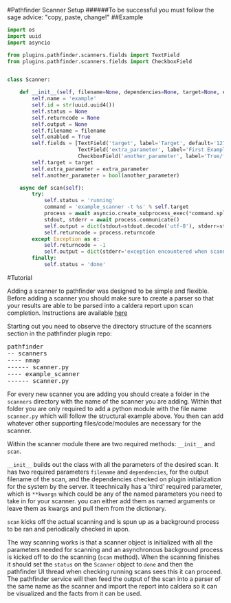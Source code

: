 #Pathfinder Scanner Setup
######To be successful you must follow the sage advice: "copy, paste, change!"
##Example

```python
import os
import uuid
import asyncio

from plugins.pathfinder.scanners.fields import TextField
from plugins.pathfinder.scanners.fields import CheckboxField


class Scanner:

    def __init__(self, filename=None, dependencies=None, target=None, extra_parameter=None, another_parameter=None, **kwargs):
        self.name = 'example'
        self.id = str(uuid.uuid4())
        self.status = None
        self.returncode = None
        self.output = None
        self.filename = filename
        self.enabled = True
        self.fields = [TextField('target', label='Target', default='127.0.0.1'),
                       TextField('extra_parameter', label='First Example Parameter'),
                       CheckboxField('another_parameter', label='True/false parameter')]
        self.target = target
        self.extra_parameter = extra_parameter
        self.another_parameter = bool(another_parameter)

    async def scan(self):
        try:
            self.status = 'running'
            command = 'example_scanner -t %s' % self.target
            process = await asyncio.create_subprocess_exec(*command.split(' '), stdout=asyncio.subprocess.PIPE, stderr=asyncio.subprocess.PIPE, cwd=os.path.curdir)
            stdout, stderr = await process.communicate()
            self.output = dict(stdout=stdout.decode('utf-8'), stderr=stderr.decode('utf-8'))
            self.returncode = process.returncode
        except Exception as e:
            self.returncode = -1
            self.output = dict(stderr='exception encountered when scanning, %s' % repr(e))
        finally:
            self.status = 'done'
```

#Tutorial

Adding a scanner to pathfinder was designed to be simple and flexible.
Before adding a scanner you should make sure to create a parser so that your results are able to be parsed into a caldera report upon scan completion.
Instructions are available [here](parser_creation.md)

Starting out you need to observe the directory structure of the scanners section in the pathfinder plugin repo:
<pre>
pathfinder
-- scanners
---- nmap
------ scanner.py
---- example_scanner
------ scanner.py
</pre>
For every new scanner you are adding you should create a folder in the `scanners` directory with the name of the scanner you are adding.
Within that folder you are only required to add a python module with the file name `scanner.py` which will follow the structural example above.
You then can add whatever other supporting files/code/modules are necessary for the scanner.

Within the scanner module there are two required methods: `__init__` and `scan`.

`__init__` builds out the class with all the parameters of the desired scan.
It has two required parameters `filename` and `dependencies`, for the output filename of the scan, and the dependencies checked on plugin initialization for the system by the server.
It teechnically has a 'third' required parameter, which is `**kwargs` which could be any of the named parameters you need to take in for your scanner.  you can either add them as named arguments or leave them as kwargs and pull them from the dictionary.

`scan` kicks off the actual scanning and is spun up as a background process to be ran and periodically checked in upon.

The way scanning works is that a scanner object is initialized with all the parameters needed for scanning and an asynchronous background process is kicked off to do the scanning (`scan` method).
When the scanning finishes it should set the `status` on the `Scanner` object to `done` and then the pathfinder UI thread when checking running scans sees this it can proceed.
The pathfinder service will then feed the output of the scan into a parser of the same name as the scanner and import the report into caldera so it can be visualized and the facts from it can be used.


